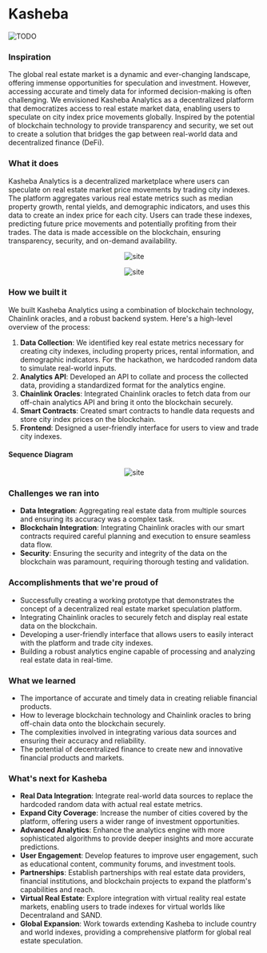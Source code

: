 # Kasheba
   <img src="TODO" alt="TODO"/>

### Inspiration

The global real estate market is a dynamic and ever-changing landscape, offering immense opportunities for speculation and investment. However, accessing accurate and timely data for informed decision-making is often challenging. We envisioned Kasheba Analytics as a decentralized platform that democratizes access to real estate market data, enabling users to speculate on city index price movements globally. Inspired by the potential of blockchain technology to provide transparency and security, we set out to create a solution that bridges the gap between real-world data and decentralized finance (DeFi).

### What it does

Kasheba Analytics is a decentralized marketplace where users can speculate on real estate market price movements by trading city indexes. The platform aggregates various real estate metrics such as median property growth, rental yields, and demographic indicators, and uses this data to create an index price for each city. Users can trade these indexes, predicting future price movements and potentially profiting from their trades. The data is made accessible on the blockchain, ensuring transparency, security, and on-demand availability.

<p align="center" width="100%">
  <img src="https://imgur.com/iINMzWH.png" alt="site"/>
</p>


<p align="center" width="100%">
  <img src="https://imgur.com/wxoIhL4.png" alt="site"/>
</p>

### How we built it

We built Kasheba Analytics using a combination of blockchain technology, Chainlink oracles, and a robust backend system. Here's a high-level overview of the process:

1. **Data Collection**: We identified key real estate metrics necessary for creating city indexes, including property prices, rental information, and demographic indicators. For the hackathon, we hardcoded random data to simulate real-world inputs.
2. **Analytics API**: Developed an API to collate and process the collected data, providing a standardized format for the analytics engine.
3. **Chainlink Oracles**: Integrated Chainlink oracles to fetch data from our off-chain analytics API and bring it onto the blockchain securely.
4. **Smart Contracts**: Created smart contracts to handle data requests and store city index prices on the blockchain.
5. **Frontend**: Designed a user-friendly interface for users to view and trade city indexes.

#### Sequence Diagram

<p align="center" width="100%">
  <img src="https://imgur.com/OERlswm.png" alt="site"/>
</p>

### Challenges we ran into

- **Data Integration**: Aggregating real estate data from multiple sources and ensuring its accuracy was a complex task.
- **Blockchain Integration**: Integrating Chainlink oracles with our smart contracts required careful planning and execution to ensure seamless data flow.
- **Security**: Ensuring the security and integrity of the data on the blockchain was paramount, requiring thorough testing and validation.

### Accomplishments that we're proud of

- Successfully creating a working prototype that demonstrates the concept of a decentralized real estate market speculation platform.
- Integrating Chainlink oracles to securely fetch and display real estate data on the blockchain.
- Developing a user-friendly interface that allows users to easily interact with the platform and trade city indexes.
- Building a robust analytics engine capable of processing and analyzing real estate data in real-time.

### What we learned

- The importance of accurate and timely data in creating reliable financial products.
- How to leverage blockchain technology and Chainlink oracles to bring off-chain data onto the blockchain securely.
- The complexities involved in integrating various data sources and ensuring their accuracy and reliability.
- The potential of decentralized finance to create new and innovative financial products and markets.

### What's next for Kasheba

- **Real Data Integration**: Integrate real-world data sources to replace the hardcoded random data with actual real estate metrics.
- **Expand City Coverage**: Increase the number of cities covered by the platform, offering users a wider range of investment opportunities.
- **Advanced Analytics**: Enhance the analytics engine with more sophisticated algorithms to provide deeper insights and more accurate predictions.
- **User Engagement**: Develop features to improve user engagement, such as educational content, community forums, and investment tools.
- **Partnerships**: Establish partnerships with real estate data providers, financial institutions, and blockchain projects to expand the platform's capabilities and reach.
- **Virtual Real Estate**: Explore integration with virtual reality real estate markets, enabling users to trade indexes for virtual worlds like Decentraland and SAND.
- **Global Expansion**: Work towards extending Kasheba to include country and world indexes, providing a comprehensive platform for global real estate speculation.